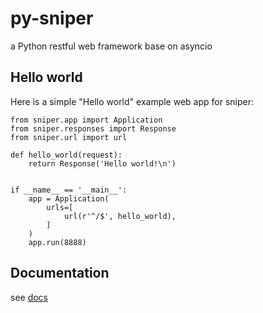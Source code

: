 # py-sniper

a Python restful web framework base on asyncio

## Hello world

Here is a simple "Hello world" example web app for sniper:

    from sniper.app import Application
    from sniper.responses import Response
    from sniper.url import url

    def hello_world(request):
        return Response('Hello world!\n')


    if __name__ == '__main__':
        app = Application(
            urls=[
                url(r'^/$', hello_world),
            ]
        )
        app.run(8888)

## Documentation

see [docs](docs)
